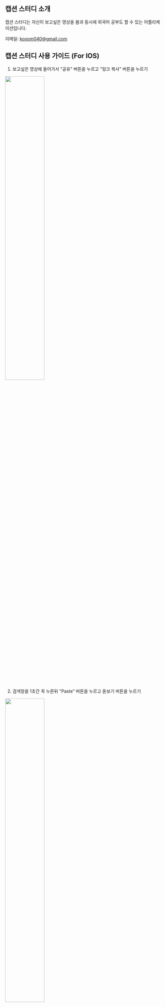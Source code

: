 ## 캡션 스터디 소개

캡션 스터디는 자신이 보고싶은 영상을 봄과 동시에 외국어 공부도 할 수 있는 어플리케이션입니다.

이메일: kooom040@gmail.com

## 캡션 스터디 사용 가이드 (For IOS)

1. 보고싶은 영상에 들어가서 "공유" 버튼을 누르고 "링크 복사" 버튼을 누르기
<img width="50%" src="https://user-images.githubusercontent.com/76607580/157795450-93a73536-15ce-44bf-8a4e-e5db841a3841.gif"/>

2. 검색창을 1초간 꾹 누른뒤 "Paste" 버튼을 누르고 돋보기 버튼을 누르기
<img width="50%" src="https://user-images.githubusercontent.com/76607580/157795677-a71a4eff-66b9-43cb-8054-dfe1a825d300.gif"/>

